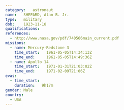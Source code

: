 ```yaml
---
category:	astronaut
name:	SHEPARD, Alan B. Jr.
type:	military
dob:	1923-11-18
qualifications:
references:
  - http://www.nasa.gov/pdf/740566main_current.pdf
missions:
  - name: Mercury-Redstone 3
    time_start:   1961-05-05T14:34:13Z
    time_end:     1961-05-05T14:49:36Z
  - name: Apollo 14
    time_start:   1971-01-31T21:03:02Z
    time_end:     1971-02-09T21:06Z
evas:
  - time_start: 
    duration:   9h17m
gender:	Male
country:
  - USA
---
```

